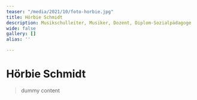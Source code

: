 ```yaml
---
teaser: "/media/2021/10/foto-horbie.jpg"
title: Hörbie Schmidt
description: Musikschulleiter, Musiker, Dozent, Diplom-Sozialpädagoge
wide: false
gallery: []
alias: ''

---
```


# Hörbie Schmidt

> dummy content
